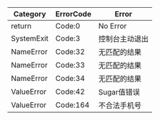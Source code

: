 | Category   | ErrorCode | Error    |
|------------|-----------|----------|
| return     | Code:0    | No Error |
| SystemExit | Code:3    | 控制台主动退出  |
| NameError  | Code:32   | 无匹配的结果   |
| NameError  | Code:33   | 无匹配的结果   |
| NameError  | Code:34   | 无匹配的结果   |
| ValueError | Code:42   | Sugar值错误 |
| ValueError | Code:164  | 不合法手机号   |


